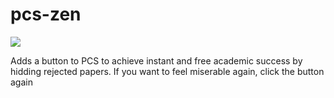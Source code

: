 # pcs-zen

<a href="https://addons.mozilla.org/fr/firefox/addon/pcs-zen/"><img src="https://extensionworkshop.com/assets/img/documentation/publish/get-the-addon-178x60px.dad84b42.png"/></a>

Adds a button to PCS to achieve instant and free academic success by hidding rejected papers.  If you want to feel miserable again, click the button again
